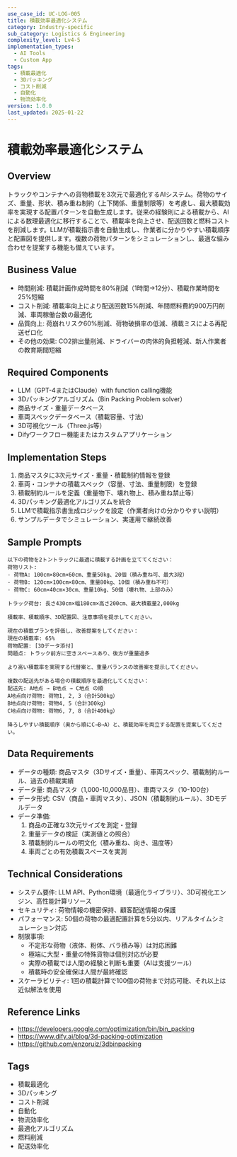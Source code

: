 ```yaml
---
use_case_id: UC-LOG-005
title: 積載効率最適化システム
category: Industry-specific
sub_category: Logistics & Engineering
complexity_level: Lv4-5
implementation_types:
  - AI Tools
  - Custom App
tags:
  - 積載最適化
  - 3Dパッキング
  - コスト削減
  - 自動化
  - 物流効率化
version: 1.0.0
last_updated: 2025-01-22
---
```


# 積載効率最適化システム

## Overview

トラックやコンテナへの貨物積載を3次元で最適化するAIシステム。荷物のサイズ、重量、形状、積み重ね制約（上下関係、重量制限等）を考慮し、最大積載効率を実現する配置パターンを自動生成します。従来の経験則による積載から、AIによる数理最適化に移行することで、積載率を向上させ、配送回数と燃料コストを削減します。LLMが積載指示書を自動生成し、作業者に分かりやすい積載順序と配置図を提供します。複数の荷物パターンをシミュレーションし、最適な組み合わせを提案する機能も備えています。

## Business Value

- 時間削減: 積載計画作成時間を80%削減（1時間→12分）、積載作業時間を25%短縮
- コスト削減: 積載率向上により配送回数15%削減、年間燃料費約900万円削減、車両稼働台数の最適化
- 品質向上: 荷崩れリスク60%削減、荷物破損率の低減、積載ミスによる再配送ゼロ化
- その他の効果: CO2排出量削減、ドライバーの肉体的負担軽減、新人作業者の教育期間短縮

## Required Components

- LLM（GPT-4またはClaude）with function calling機能
- 3Dパッキングアルゴリズム（Bin Packing Problem solver）
- 商品サイズ・重量データベース
- 車両スペックデータベース（積載容量、寸法）
- 3D可視化ツール（Three.js等）
- Difyワークフロー機能またはカスタムアプリケーション

## Implementation Steps

1. 商品マスタに3次元サイズ・重量・積載制約情報を登録
2. 車両・コンテナの積載スペック（容量、寸法、重量制限）を登録
3. 積載制約ルールを定義（重量物下、壊れ物上、積み重ね禁止等）
4. 3Dパッキング最適化アルゴリズムを統合
5. LLMで積載指示書生成ロジックを設定（作業者向けの分かりやすい説明）
6. サンプルデータでシミュレーション、実運用で継続改善

## Sample Prompts

```
以下の荷物を2トントラックに最適に積載する計画を立ててください：
荷物リスト:
- 荷物A: 100cm×80cm×60cm、重量50kg、20個（積み重ね可、最大3段）
- 荷物B: 120cm×100cm×80cm、重量80kg、10個（積み重ね不可）
- 荷物C: 60cm×40cm×30cm、重量10kg、50個（壊れ物、上部のみ）

トラック荷台: 長さ430cm×幅180cm×高さ200cm、最大積載量2,000kg

積載率、積載順序、3D配置図、注意事項を提示してください。
```

```
現在の積載プランを評価し、改善提案をしてください：
現在の積載率: 65%
荷物配置: [3Dデータ添付]
問題点: トラック前方に空きスペースあり、後方が重量過多

より高い積載率を実現する代替案と、重量バランスの改善案を提示してください。
```

```
複数の配送先がある場合の積載順序を最適化してください：
配送先: A地点 → B地点 → C地点 の順
A地点向け荷物: 荷物1, 2, 3（合計500kg）
B地点向け荷物: 荷物4, 5（合計300kg）
C地点向け荷物: 荷物6, 7, 8（合計400kg）

降ろしやすい積載順序（奥から順にC→B→A）と、積載効率を両立する配置を提案してください。
```

## Data Requirements

- データの種類: 商品マスタ（3Dサイズ・重量）、車両スペック、積載制約ルール、過去の積載実績
- データ量: 商品マスタ（1,000-10,000品目）、車両マスタ（10-100台）
- データ形式: CSV（商品・車両マスタ）、JSON（積載制約ルール）、3Dモデルデータ
- データ準備:
  1. 商品の正確な3次元サイズを測定・登録
  2. 重量データの検証（実測値との照合）
  3. 積載制約ルールの明文化（積み重ね、向き、温度等）
  4. 車両ごとの有効積載スペースを実測

## Technical Considerations

- システム要件: LLM API、Python環境（最適化ライブラリ）、3D可視化エンジン、高性能計算リソース
- セキュリティ: 荷物情報の機密保持、顧客配送情報の保護
- パフォーマンス: 50個の荷物の最適配置計算を5分以内、リアルタイムシミュレーション対応
- 制限事項:
  - 不定形な荷物（液体、粉体、バラ積み等）は対応困難
  - 極端に大型・重量の特殊貨物は個別対応が必要
  - 実際の積載では人間の経験と判断も重要（AIは支援ツール）
  - 積載時の安全確保は人間が最終確認
- スケーラビリティ: 1回の積載計算で100個の荷物まで対応可能、それ以上は近似解法を使用

## Reference Links

- https://developers.google.com/optimization/bin/bin_packing
- https://www.dify.ai/blog/3d-packing-optimization
- https://github.com/enzoruiz/3dbinpacking

## Tags

- 積載最適化
- 3Dパッキング
- コスト削減
- 自動化
- 物流効率化
- 最適化アルゴリズム
- 燃料削減
- 配送効率化
